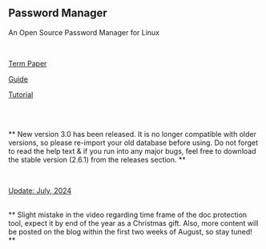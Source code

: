 ## Password Manager

An Open Source Password Manager for Linux

</br>

[Term Paper](https://docs.google.com/document/d/1WU1DhhxxY864XlWm3pJDy-Znjz2RGEpEWyLOp9jbST8/edit?usp=sharing)

[Guide](https://docs.google.com/document/d/1ZrvNczTJIdKSOdlyhuAYqRsed6BR6HrJmqbaNvtLkSU/edit)

[Tutorial](https://www.dropbox.com/s/e81sbk9qaur742l/pwmgr_test.mp4?dl=0)

</br>
</br>

** New version 3.0 has been released. It is no longer compatible with older versions, so please re-import your old database before using.
Do not forget to read the help text & if you run into any major bugs, feel free to download the stable version (2.6.1) from the releases section.
**

</br>

[Update: July, 2024](https://www.dropbox.com/scl/fi/srovv2xxgoudcc7al3zzz/pwmgr_update_07_2024.mp4?rlkey=l2h18w8jna7c6adgk3ww54j9a&st=24vy4zau&dl=0)

</br>
** Slight mistake in the video regarding time frame of the doc protection tool, expect it by end of the year as a Christmas gift. 
Also, more content will be posted on the blog within the first two weeks of August, so stay tuned!
**
